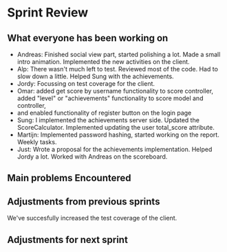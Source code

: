 # Sprint Review

## What everyone has been working on
- Andreas: Finished social view part, started polishing a lot. Made a small intro animation.
    Implemented the new activities on the client.
- Alp: There wasn't much left to test. Reviewed most of the code. Had to slow down a little.
    Helped Sung with the achievements.
- Jordy: Focussing on test coverage for the client.
- Omar: added get score by username functionality to score controller, added "level" or "achievements" functionality to score model and controller,
- and enabled functionality of register button on the login page
- Sung: I implemented the achievements server side. Updated the ScoreCalculator. Implemented
    updating the user total_score attribute.
- Martijn: Implemented password hashing, started working on the report. Weekly tasks.
- Just: Wrote a proposal for the achievements implementation. Helped Jordy a lot. Worked
    with Andreas on the scoreboard.

## Main problems  Encountered

## Adjustments from previous sprints
We've succesfully increased the test coverage of the client.

## Adjustments for next sprint
